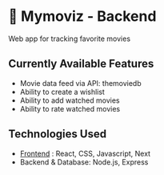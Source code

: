 # 🍿 Mymoviz - Backend 

Web app for tracking favorite movies

## Currently Available Features
- Movie data feed via API: themoviedb
- Ability to create a wishlist
- Ability to add watched movies
- Ability to rate watched movies

## Technologies Used
- [Frontend](https://github.com/ManuPuyuelo/mymoviz-frontend)  : React, CSS, Javascript, Next
- Backend & Database: Node.js, Express

